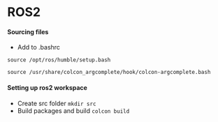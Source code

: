 # ROS2

#### Sourcing files
- Add to .bashrc

```source /opt/ros/humble/setup.bash```

```source /usr/share/colcon_argcomplete/hook/colcon-argcomplete.bash```

#### Setting up ros2 workspace
- Create src folder ```mkdir src```
- Build packages and build ```colcon build```


